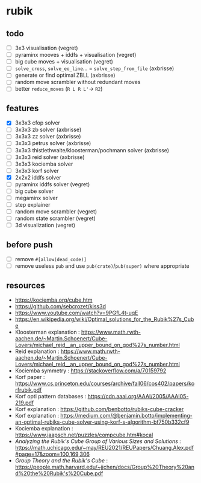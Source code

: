 # rubik

## todo

- [ ] 3x3 visualisation (vegret)
- [ ] pyraminx mooves + iddfs + visualisation (vegret)
- [ ] big cube moves + visualisation (vegret)
- [ ] `solve_cross`, `solve_eo_line`... = `solve_step_from_file` (axbrisse)
- [ ] generate or find optimal ZBLL (axbrisse)
- [ ] random move scrambler without redundant moves
- [ ] better `reduce_moves` (`R L R L'`-> `R2`)

## features

- [x] 3x3x3 cfop solver
- [ ] 3x3x3 zb solver (axbrisse)
- [ ] 3x3x3 zz solver (axbrisse)
- [ ] 3x3x3 petrus solver (axbrisse)
- [ ] 3x3x3 thistlethwaite/kloosterman/pochmann solver (axbrisse)
- [ ] 3x3x3 reid solver (axbrisse)
- [ ] 3x3x3 kociemba solver
- [ ] 3x3x3 korf solver
- [x] 2x2x2 iddfs solver
- [ ] pyraminx iddfs solver (vegret)
- [ ] big cube solver
- [ ] megaminx solver
- [ ] step explainer
- [ ] random move scrambler (vegret)
- [ ] random state scrambler (vegret)
- [ ] 3d visualization (vegret)

## before push

- [ ] remove `#[allow(dead_code)]`
- [ ] remove useless `pub` and use `pub(crate)`/`pub(super)` where appropriate

## resources

- https://kociemba.org/cube.htm
- https://github.com/sebcrozet/kiss3d
- https://www.youtube.com/watch?v=9PGfL4t-uqE
- https://en.wikipedia.org/wiki/Optimal_solutions_for_the_Rubik%27s_Cube
- Kloosterman explanation : https://www.math.rwth-aachen.de/~Martin.Schoenert/Cube-Lovers/michael_reid__an_upper_bound_on_god%27s_number.html
- Reid explanation : https://www.math.rwth-aachen.de/~Martin.Schoenert/Cube-Lovers/michael_reid__an_upper_bound_on_god%27s_number.html
- Kociemba symmetry : https://stackoverflow.com/a/70159792
- Korf paper : https://www.cs.princeton.edu/courses/archive/fall06/cos402/papers/korfrubik.pdf
- Korf opti pattern databases : https://cdn.aaai.org/AAAI/2005/AAAI05-219.pdf
- Korf explanation : https://github.com/benbotto/rubiks-cube-cracker
- Korf explanation : https://medium.com/@benjamin.botto/implementing-an-optimal-rubiks-cube-solver-using-korf-s-algorithm-bf750b332cf9
- Kociemba explanation : https://www.jaapsch.net/puzzles/compcube.htm#kocal
- *Analyzing the Rubik's Cube Group of Various Sizes and Solutions* : https://math.uchicago.edu/~may/REU2021/REUPapers/Chuang,Alex.pdf#page=17&zoom=100,169,306
- *Group Theory and the Rubik's Cube* : https://people.math.harvard.edu/~jjchen/docs/Group%20Theory%20and%20the%20Rubik's%20Cube.pdf
